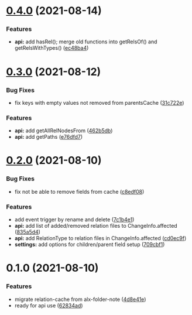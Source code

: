 # [0.4.0](https://github.com/aidenlx/relation-resolver/compare/0.3.0...0.4.0) (2021-08-14)


### Features

* **api:** add hasRel(); merge old functions into getRelsOf() and getRelsWithTypes() ([ec48ba4](https://github.com/aidenlx/relation-resolver/commit/ec48ba4d3afcb628ef69d525b166a8c3fdfea8bd))

# [0.3.0](https://github.com/aidenlx/relation-resolver/compare/0.2.0...0.3.0) (2021-08-12)


### Bug Fixes

* fix keys with empty values not removed from parentsCache ([31c722e](https://github.com/aidenlx/relation-resolver/commit/31c722e53d0d8dba0313d568de92ab1ef2c9ca78))


### Features

* **api:** add getAllRelNodesFrom ([462b5db](https://github.com/aidenlx/relation-resolver/commit/462b5db431795f303b65c72f08a408602abee65d))
* **api:** add getPaths ([e76dfd7](https://github.com/aidenlx/relation-resolver/commit/e76dfd791c355383050730f18f583e99415ebb7a))

# [0.2.0](https://github.com/aidenlx/relation-resolver/compare/0.1.0...0.2.0) (2021-08-10)


### Bug Fixes

* fix not be able to remove fields from cache ([c8edf08](https://github.com/aidenlx/relation-resolver/commit/c8edf0818cf7a7a2cdf90a3cde89ccc07a92a7f0))


### Features

* add event trigger by rename and delete ([7c1b4e1](https://github.com/aidenlx/relation-resolver/commit/7c1b4e1709482c3be5ea4e27d863564026481909))
* **api:** add list of added/removed relation files to ChangeInfo.affected ([835a5d4](https://github.com/aidenlx/relation-resolver/commit/835a5d4d7724f5e881ba095e2ab4ab2446af6ed4))
* **api:** add RelationType to relation files in ChangeInfo.affected ([cd0ec9f](https://github.com/aidenlx/relation-resolver/commit/cd0ec9f29fdef3aee6df44e1a54fb1bc99d83285))
* **settings:** add options for children/parent field setup ([709cbf1](https://github.com/aidenlx/relation-resolver/commit/709cbf162b22a974a2fb32501c5136f360e56a0d))

# 0.1.0 (2021-08-10)


### Features

* migrate relation-cache from alx-folder-note ([4d8e41e](https://github.com/aidenlx/relation-resolver/commit/4d8e41e68d1b78abe54a60a7b4a98b9837fe66e9))
* ready for api use ([62834ad](https://github.com/aidenlx/relation-resolver/commit/62834ad37d42e5952bd60cdbb9f961a475ac4a29))


